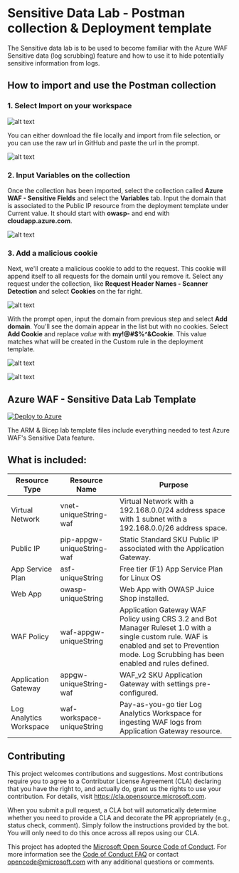 # Sensitive Data Lab - Postman collection & Deployment template

The Sensitive data lab is to be used to become familiar with the Azure WAF Sensitive data (log scrubbing) feature and how to use it to hide potentially sensitive information from logs. 

## How to import and use the Postman collection
### 1. Select Import on your workspace

![alt text](https://github.com/david-frazee/Azure-Network-Security-Frazee/blob/master/Azure%20WAF/Postman%20Files/Images/Postman-Import.png?raw=true "Import")

You can either download the file locally and import from file selection, or you can use the raw url in GitHub and paste the url in the prompt.

![alt text](https://github.com/david-frazee/Azure-Network-Security-Frazee/blob/master/Azure%20WAF/Postman%20Files/Images/Postman-Import-Step.png?raw=true "Import Step")

### 2. Input Variables on the collection
Once the collection has been imported, select the collection called **Azure WAF - Sensitive Fields** and select the **Variables** tab. Input the domain that is associated to the Public IP resource from the deployment template under Current value. It should start with **owasp-** and end with **cloudapp.azure.com**. 

![alt text](https://github.com/david-frazee/Azure-Network-Security-Frazee/blob/master/Azure%20WAF/Postman%20Files/Images/Postman-DomainVariable.png?raw=true "Variables")

### 3. Add a malicious cookie
Next, we'll create a malicious cookie to add to the request. This cookie will append itself to all requests for the domain until you remove it. Select any request under the collection, like **Request Header Names - Scanner Detection** and select **Cookies** on the far right. 

![alt text](https://github.com/david-frazee/Azure-Network-Security-Frazee/blob/master/Azure%20WAF/Postman%20Files/Images/Postman-Cookie.png?raw=true "Cookie")

With the prompt open, input the domain from previous step and select **Add domain**. You'll see the domain appear in the list but with no cookies. Select **Add Cookie** and replace *value* with **my!@#$%^&Cookie**. This value matches what will be created in the Custom rule in the deployment template.

![alt text](https://github.com/david-frazee/Azure-Network-Security-Frazee/blob/master/Azure%20WAF/Postman%20Files/Images/Postman-Cookie-Value.png?raw=true "Cookie Add")

![alt text](https://github.com/david-frazee/Azure-Network-Security-Frazee/blob/master/Azure%20WAF/Postman%20Files/Images/Postman-DomainVariable.png?raw=true "Variables")


## Azure WAF - Sensitive Data Lab Template
[![Deploy to Azure](https://aka.ms/deploytoazurebutton)](https://portal.azure.com/#create/Microsoft.Template/uri/https%3A%2F%2Fraw.githubusercontent.com%2Fdavid-frazee%2FAzure-Network-Security-Frazee%2Fmaster%2FAzure%2520WAF%2FPostman%2520Files%2FSensitive%2520Data%2FLab%2520Templates%2FAzureWAF-SensitiveData-ARM.json)

The ARM & Bicep lab template files include everything needed to test Azure WAF's Sensitive Data feature.

## What is included:

| Resource Type | Resource Name | Purpose |
|---------------|---------------|---------|
| Virtual Network |  vnet-uniqueString-waf | Virtual Network with a 192.168.0.0/24 address space with 1 subnet with a 192.168.0.0/26 address space. |
| Public IP |  pip-appgw-uniqueString-waf | Static Standard SKU Public IP associated with the Application Gateway. |
| App Service Plan |  asf-uniqueString | Free tier (F1) App Service Plan for Linux OS |
| Web App |  owasp-uniqueString | Web App with OWASP Juice Shop installed. |
| WAF Policy |  waf-appgw-uniqueString | Application Gateway WAF Policy using CRS 3.2 and Bot Manager Ruleset 1.0 with a single custom rule. WAF is enabled and set to Prevention mode. Log Scrubbing has been enabled and rules defined. |
| Application Gateway | appgw-uniqueString-waf | WAF_v2 SKU Application Gateway with settings pre-configured. |
| Log Analytics Workspace | waf-workspace-uniqueString | Pay-as-you-go tier Log Analytics Workspace for ingesting WAF logs from Application Gateway resource. |

## Contributing

This project welcomes contributions and suggestions.  Most contributions require you to agree to a
Contributor License Agreement (CLA) declaring that you have the right to, and actually do, grant us
the rights to use your contribution. For details, visit https://cla.opensource.microsoft.com.

When you submit a pull request, a CLA bot will automatically determine whether you need to provide
a CLA and decorate the PR appropriately (e.g., status check, comment). Simply follow the instructions
provided by the bot. You will only need to do this once across all repos using our CLA.

This project has adopted the [Microsoft Open Source Code of Conduct](https://opensource.microsoft.com/codeofconduct/).
For more information see the [Code of Conduct FAQ](https://opensource.microsoft.com/codeofconduct/faq/) or
contact [opencode@microsoft.com](mailto:opencode@microsoft.com) with any additional questions or comments.
